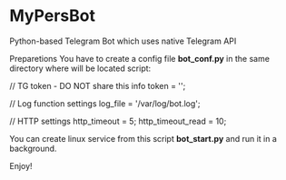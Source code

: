 # MyPersBot

Python-based Telegram Bot which uses native Telegram API

Preparetions
You have to create a config file **bot_conf.py** in the same directory where will be located script:

<BEGIN>
// TG token - DO NOT share this info
token = '<token without 'bot'>';

// Log function settings
log_file = '/var/log/bot.log';

// HTTP settings
http_timeout = 5;
http_timeout_read = 10;
<END>

You can create linux service from this script **bot_start.py** and run it in a background.

Enjoy!
